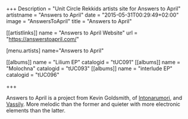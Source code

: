 +++
Description = "Unit Circle Rekkids artists site for Answers to April"
artistname = "Answers to April"
date = "2015-05-31T00:29:49+02:00"
image = "AnswersToApril"
title = "Answers to April"

[[artistlinks]]
name = "Answers to April Website"
url = "https://answerstoapril.com/"

[menu.artists]
	name="Answers to April"

[[albums]]
	name = "Lilium EP"
	catalogid = "tUC091"
[[albums]]
	name = "Molochna"
	catalogid = "tUC093"
[[albums]]
	name = "interlude EP"
	catalogid = "tUC096"

+++

Answers to April is a project from Kevin Goldsmith, of <a href="../Intonarumori">Intonarumori</a>, and <a href="../Vassily">Vassily</a>. More melodic than the former and quieter with more electronic elements than the latter.